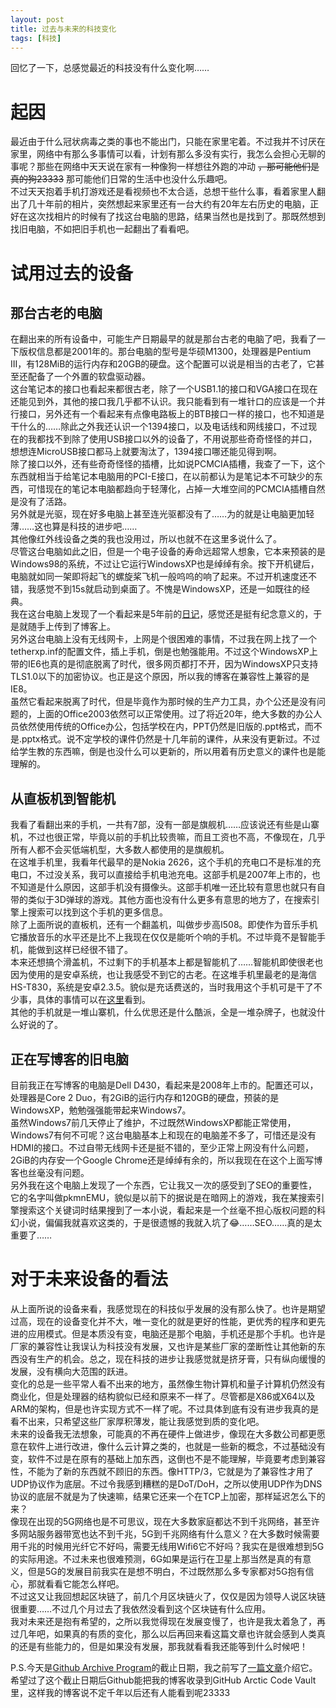 ```yaml
---
layout: post
title: 过去与未来的科技变化
tags: [科技]
---
```


  回忆了一下，总感觉最近的科技没有什么变化啊……<!--more-->   
  
# 起因
  最近由于什么冠状病毒之类的事也不能出门，只能在家里宅着。不过我并不讨厌在家里，网络中有那么多事情可以看，计划有那么多没有实行，我怎么会担心无聊的事呢？那些在网络中天天说在家有一种像狗一样想往外跑的冲动 ~~，那可能他们是真的狗23333~~ 那可能他们日常的生活中也没什么乐趣吧。    
  不过天天抱着手机打游戏还是看视频也不太合适，总想干些什么事，看着家里人翻出了几十年前的相片，突然想起来家里还有一台大约有20年左右历史的电脑，正好在这次找相片的时候有了找这台电脑的思路，结果当然也是找到了。那既然想到找旧电脑，不如把旧手机也一起翻出了看看吧。   
  
# 试用过去的设备
## 那台古老的电脑
  在翻出来的所有设备中，可能生产日期最早的就是那台古老的电脑了吧，我看了一下版权信息都是2001年的。那台电脑的型号是华硕M1300，处理器是Pentium III，有128MiB的运行内存和20GB的硬盘。这个配置可以说是相当的古老了，它甚至还配备了一个外置的软盘驱动器。   
  这台笔记本的接口也看起来都很古老，除了一个USB1.1的接口和VGA接口在现在还能见到外，其他的接口我几乎都不认识。我只能看到有一堆针口的应该是一个并行接口，另外还有一个看起来有点像电路板上的BTB接口一样的接口，也不知道是干什么的……除此之外我还认识一个1394接口，以及电话线和网线接口，不过现在的我都找不到除了使用USB接口以外的设备了，不用说那些奇奇怪怪的并口，想想连MicroUSB接口都马上就要淘汰了，1394接口哪还能见得到啊。   
  除了接口以外，还有些奇奇怪怪的插槽，比如说PCMCIA插槽，我查了一下，这个东西就相当于给笔记本电脑用的PCI-E接口，在以前都认为是笔记本不可缺少的东西，可惜现在的笔记本电脑都趋向于轻薄化，占掉一大堆空间的PCMCIA插槽自然是没有了活路。   
  另外就是光驱，现在好多电脑上甚至连光驱都没有了……为的就是让电脑更加轻薄……这也算是科技的进步吧……   
  其他像红外线设备之类的我也没用过，所以也就不在这里多说什么了。   
  尽管这台电脑如此之旧，但是一个电子设备的寿命远超常人想象，它本来预装的是Windows98的系统，不过让它运行WindowsXP也是绰绰有余。按下开机键后，电脑就如同一架即将起飞的螺旋桨飞机一般呜呜的响了起来。不过开机速度还不错，我感觉不到15s就启动到桌面了。不愧是WindowsXP，还是一如既往的经典。   
  我在这台电脑上发现了一个看起来是5年前的[日记](/2015/02/23/diary.html)，感觉还是挺有纪念意义的，于是就随手上传到了博客上。   
  另外这台电脑上没有无线网卡，上网是个很困难的事情，不过我在网上找了一个tetherxp.inf的配置文件，插上手机，倒是也勉强能用。不过这个WindowsXP上带的IE6也真的是彻底脱离了时代，很多网页都打不开，因为WindowsXP只支持TLS1.0以下的加密协议。也正是这个原因，所以我的博客在兼容性上兼容的是IE8。    
  虽然它看起来脱离了时代，但是毕竟作为那时候的生产力工具，办个公还是没有问题的，上面的Office2003依然可以正常使用。过了将近20年，绝大多数的办公人员依然使用传统的Office办公，包括学校在内，PPT仍然是旧版的.ppt格式，而不是.pptx格式。说不定学校的课件仍然是十几年前的课件，从来没有更新过。不过给学生教的东西嘛，倒是也没什么可以更新的，所以用着有历史意义的课件也是能理解的。   
## 从直板机到智能机
  我看了看翻出来的手机，一共有7部，没有一部是旗舰机……应该说还有些是山寨机，不过也很正常，毕竟以前的手机比较贵嘛，而且工资也不高，不像现在，几乎所有人都不会买低端机型，大多数人都使用的是旗舰机。   
  在这堆手机里，我看年代最早的是Nokia 2626，这个手机的充电口不是标准的充电口，不过没关系，我可以直接给手机电池充电。这部手机是2007年上市的，也不知道是什么原因，这部手机没有摄像头。这部手机唯一还比较有意思也就只有自带的类似于3D弹球的游戏。其他方面也没有什么更多有意思的地方了，在搜索引擎上搜索可以找到这个手机的更多信息。   
  除了上面所说的直板机，还有一个翻盖机，叫做步步高I508。即使作为音乐手机它播放音乐的水平还是比不上我现在仅仅是能听个响的手机。不过毕竟不是智能手机，能做到这样已经很不错了。   
  本来还想搞个滑盖机，不过剩下的手机基本上都是智能机了……智能机即使很老也因为使用的是安卓系统，也让我感受不到它的古老。在这堆手机里最老的是海信HS-T830，系统是安卓2.3.5。貌似是充话费送的，当时我用这个手机可是干了不少事，具体的事情可以在[这里](/2019/02/01/history.html#linux-shell%E6%97%B6%E6%9C%9F)看到。   
  其他的手机就是一堆山寨机，什么优思还是什么酷派，全是一堆杂牌子，也就没什么好说的了。   
## 正在写博客的旧电脑
  目前我正在写博客的电脑是Dell D430，看起来是2008年上市的。配置还可以，处理器是Core 2 Duo，有2GiB的运行内存和120GB的硬盘，预装的是WindowsXP，勉勉强强能带起来Windows7。   
  虽然Windows7前几天停止了维护，不过既然WindowsXP都能正常使用，Windows7有何不可呢？这台电脑基本上和现在的电脑差不多了，可惜还是没有HDMI的接口。不过自带无线网卡还是挺不错的，至少正常上网没有什么问题，2GiB的内存安一个Google Chrome还是绰绰有余的，所以我现在在这个上面写博客也丝毫没有问题。   
  另外我在这个电脑上发现了一个东西，它让我又一次的感受到了SEO的重要性，它的名字叫做pkmnEMU，貌似是以前下的据说是在暗网上的游戏，我在某搜索引擎搜索这个关键词时结果搜到了一本小说，看起来是一个丝毫不担心版权问题的科幻小说，偏偏我就喜欢这类的，于是很遗憾的我就入坑了😂……SEO……真的是太重要了……

# 对于未来设备的看法
  从上面所说的设备来看，我感觉现在的科技似乎发展的没有那么快了。也许是期望过高，现在的设备变化并不大，唯一变化的就是更好的性能，更优秀的程序和更先进的应用模式。但是本质没有变，电脑还是那个电脑，手机还是那个手机。也许是厂家的兼容性让我误认为科技没有发展，又也许是某些厂家的垄断性让其他新的东西没有生产的机会。总之，现在科技的进步让我感觉就是挤牙膏，只有纵向缓慢的发展，没有横向大范围的跃进。   
  变化的总是一些平常人看不出来的地方，虽然像生物计算机和量子计算机仍然没有商业化，但是处理器的结构貌似已经和原来不一样了。尽管都是X86或X64以及ARM的架构，但是也许实现方式不一样了呢。不过具体到底有没有进步我真的是看不出来，只希望这些厂家厚积薄发，能让我感觉到质的变化吧。   
  未来的设备我无法想象，可能真的不再在硬件上做进步，像现在大多数公司都更愿意在软件上进行改进，像什么云计算之类的，也就是一些新的概念，不过基础没有变，软件不过是在原有的基础上加东西，这倒也不是不能理解，毕竟要考虑到兼容性，不能为了新的东西就不顾旧的东西。像HTTP/3，它就是为了兼容性才用了UDP协议作为底层。不过令我感到糟糕的是DoT/DoH，之所以使用UDP作为DNS协议的底层不就是为了快速嘛，结果它还来一个在TCP上加密，那样延迟怎么下的来？   
  像现在出现的5G网络也是不可思议，现在大多数家庭都达不到千兆网络，甚至许多网站服务器带宽也达不到千兆，5G到千兆网络有什么意义？在大多数时候需要用千兆的时候用光纤它不好吗，需要无线用Wifi6它不好吗？我实在是很难想到5G的实际用途。不过未来也很难预测，6G如果是运行在卫星上那当然是真的有意义，但是5G的发展目前我实在是想不明白，不过既然那么多专家都对5G抱有信心，那就看看它能怎么样吧。   
  不过这又让我回想起区块链了，前几个月区块链火了，仅仅是因为领导人说区块链很重要……不过几个月过去了我依然没看到这个区块链有什么应用。   
  我对未来还是抱有希望的，之所以我觉得现在发展变慢了，也许是我太着急了，再过几年吧，如果真的有质的变化，那么以后再回来看这篇文章也许就会感到人类真的还是有些能力的，但是如果没有发展，那我就看看我还能等到什么时候吧！   
  
  P.S.今天是[Github Archive Program](https://archiveprogram.github.com/)的截止日期，我之前写了[一篇文章](/2019/11/18/archive.html)介绍它。希望过了这个截止日期后Github能把我的博客收录到GitHub Arctic Code Vault里，这样我的博客说不定千年以后还有人能看到呢23333
